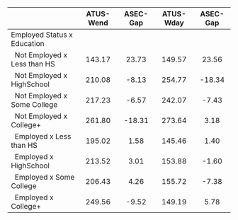 
|                      |    ATUS-Wend |     ASEC-Gap |    ATUS-Wday |     ASEC-Gap |
| -------------------- | :----------: | :----------: | :----------: | :----------: |
| Employed Status x Education |              |              |              |              |
| &nbsp;&nbsp;Not Employed x Less than HS |       143.17 |        23.73 |       149.57 |        23.56 |
| &nbsp;&nbsp;Not Employed x HighSchool |       210.08 |        -8.13 |       254.77 |       -18.34 |
| &nbsp;&nbsp;Not Employed x Some College |       217.23 |        -6.57 |       242.07 |        -7.43 |
| &nbsp;&nbsp;Not Employed x College+ |       261.80 |       -18.31 |       273.64 |         3.18 |
| &nbsp;&nbsp;Employed x Less than HS |       195.02 |         1.58 |       145.46 |         1.40 |
| &nbsp;&nbsp;Employed x HighSchool |       213.52 |         3.01 |       153.88 |        -1.60 |
| &nbsp;&nbsp;Employed x Some College |       206.43 |         4.26 |       155.72 |        -7.38 |
| &nbsp;&nbsp;Employed x College+ |       249.56 |        -9.52 |       149.19 |         5.78 |

